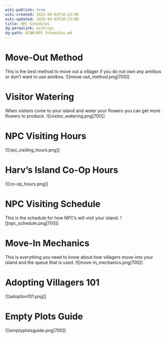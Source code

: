 ```yaml
---
wiki-publish: true
wiki-created: 2023-09-03T10:23:00
wiki-updated: 2023-09-03T10:23:00
title: NPC Schedules
dg-permalink: acnh/npc
dg-path: ACNH/NPC Schedules.md
---
```

# Move-Out Method
This is the best method to move out a villager if you do not own any amiibos or don’t want to use amiibos.
![[move-out_method.png|700]]

# Visitor Watering
When visitors come to your island and water your flowers you can get more flowers to produce.
![[visitor_watering.png|700]]

# NPC Visiting Hours
![[npc_visiting_hours.png]]

# Harv’s Island Co-Op Hours
![[co-op_hours.png]]

# NPC Visiting Schedule
This is the schedule for how NPC’s will visit your island.
![[npc_schedule.png|700]]

# Move-In Mechanics
This is everything you need to know about how villagers move-into your island and the queue that is used.
![[move-in_mechanics.png|700]]

# Adopting Villagers 101
![[adoption101.png]]

# Empty Plots Guide
![[emptyplotsguide.png|700]]
